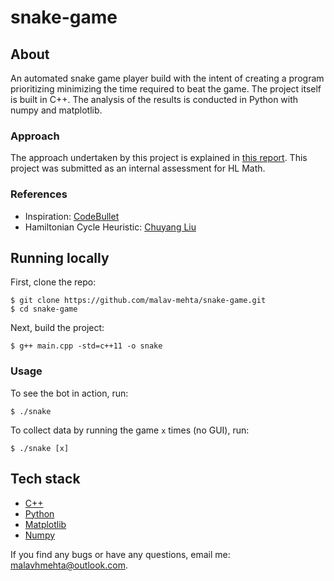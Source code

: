 # snake-game

## About

An automated snake game player build with the intent of creating a program prioritizing minimizing the time required to beat the game. The project itself is built in C++. The analysis of the results is conducted in Python with numpy and matplotlib.

### Approach

The approach undertaken by this project is explained in [this report](/report/math_ia.pdf). This project was submitted as an internal assessment for HL Math.

### References

- Inspiration: [CodeBullet](https://www.youtube.com/watch?v=tjQIO1rqTBE&ab_channel=CodeBullet)
- Hamiltonian Cycle Heuristic: [Chuyang Liu](https://github.com/chuyangliu/snake/blob/master/docs/algorithms.md#hamilton-solver)

## Running locally

First, clone the repo:

```shell
$ git clone https://github.com/malav-mehta/snake-game.git
$ cd snake-game
```

Next, build the project:

```shell
$ g++ main.cpp -std=c++11 -o snake
```

### Usage

To see the bot in action, run:

```shell
$ ./snake
```

To collect data by running the game `x` times (no GUI), run:

```shell
$ ./snake [x]
```

## Tech stack

- [C++](https://www.cplusplus.com/)
- [Python](https://www.python.org/)
- [Matplotlib](https://matplotlib.org/)
- [Numpy](https://numpy.org/)

If you find any bugs or have any questions, email me: [malavhmehta@outlook.com](mailto:malavhmehta@outlook.com).
